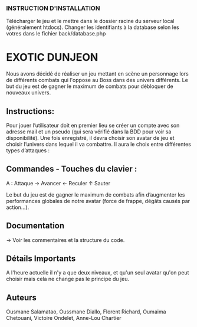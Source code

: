 ### INSTRUCTION D'INSTALLATION

Télécharger le jeu et le mettre dans le dossier racine du serveur local (généralement htdocs). Changer les identifiants à la database selon les votres dans le fichier back/database.php

# EXOTIC DUNJEON

Nous avons décidé de réaliser un jeu mettant en scène un personnage lors de différents combats qui l'oppose au Boss dans des univers différents. Le but du jeu est de gagner le maximum de combats pour débloquer de nouveaux univers.

## Instructions:

Pour jouer l’utilisateur doit en premier lieu se créer un compte avec son adresse mail et un pseudo (qui sera vérifié dans la BDD pour voir sa disponibilité). Une fois enregistré, il devra choisir son avatar de jeu et choisir l’univers dans lequel il va combattre. Il aura le choix entre différentes types d’attaques :

## Commandes - Touches du clavier :

A : Attaque 
→ Avancer
← Reculer
↑ Sauter

Le but du jeu est de gagner le maximum de combats afin d’augmenter les performances globales de notre avatar (force de frappe, dégâts causés par action…).

## Documentation

-> Voir les commentaires et la structure du code.

## Détails Importants

A l'heure actuelle il n'y a que deux niveaux, et qu'un seul avatar qu'on peut choisir mais cela ne change pas le principe du jeu.

## Auteurs

Ousmane Salamatao, Oussmane Diallo, Florent Richard, Oumaima Chetouani, Victoire Ondelet, Anne-Lou Chartier
